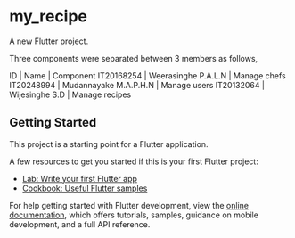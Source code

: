 # my_recipe

A new Flutter project.

Three components were separated between 3 members as follows,

ID	       |  Name	                   | Component
IT20168254 | Weerasinghe P.A.L.N	     | Manage chefs
IT20248994 | Mudannayake  M.A.P.H.N	   | Manage users
IT20132064 | Wijesinghe S.D	           | Manage recipes


## Getting Started

This project is a starting point for a Flutter application.

A few resources to get you started if this is your first Flutter project:

- [Lab: Write your first Flutter app](https://docs.flutter.dev/get-started/codelab)
- [Cookbook: Useful Flutter samples](https://docs.flutter.dev/cookbook)

For help getting started with Flutter development, view the
[online documentation](https://docs.flutter.dev/), which offers tutorials,
samples, guidance on mobile development, and a full API reference.

